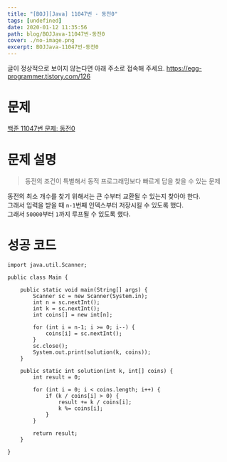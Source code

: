 ```yaml
---
title: "[BOJ][Java] 11047번 - 동전0"
tags: [undefined]
date: 2020-01-12 11:35:56
path: blog/BOJJava-11047번-동전0
cover: ./no-image.png
excerpt: BOJJava-11047번-동전0
---
```

글이 정상적으로 보이지 않는다면 아래 주소로 접속해 주세요.
https://egg-programmer.tistory.com/126
# 문제

[백준 11047번 문제: 동전0](https://www.acmicpc.net/problem/11047)

# 문제 설명

>  
> 동전의 조건이 특별해서 동적 프로그래밍보다 빠르게 답을 찾을 수 있는 문제
> 

동전의 최소 개수를 찾기 위해서는 큰 수부터 교환될 수 있는지 찾아야 한다.  
그래서 입력을 받을 때 `` n-1 ``번째 인덱스부터 저장시킬 수 있도록 했다.  
그래서 `` 50000 ``부터 `` 1 ``까지 루프될 수 있도록 했다. 

# 성공 코드

<pre><code class="language-js">import java.util.Scanner;

public class Main {

    public static void main(String[] args) {
        Scanner sc = new Scanner(System.in);
        int n = sc.nextInt();
        int k = sc.nextInt();
        int coins[] = new int[n];

        for (int i = n-1; i &gt;= 0; i--) {
            coins[i] = sc.nextInt();            
        }
        sc.close();
        System.out.print(solution(k, coins));
    }

    public static int solution(int k, int[] coins) {
        int result = 0;

        for (int i = 0; i &lt; coins.length; i++) {
            if (k / coins[i] &gt; 0) {
                result += k / coins[i];
                k %= coins[i];
            }
        }

        return result;
    }

}</code></pre>